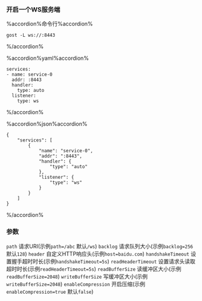 ### 开启一个WS服务端

%accordion%命令行%accordion%
```
gost -L ws://:8443
```
%/accordion%


%accordion%yaml%accordion%
```
services:
- name: service-0
  addr: :8443
  handler:
    type: auto
  listener:
    type: ws
```
%/accordion%

%accordion%json%accordion%
```
{
    "services": [
        {
            "name": "service-0",
            "addr": ":8443",
            "handler": {
                "type": "auto"
            },
            "listener": {
                "type": "ws"
            }
        }
    ]
}
```
%/accordion%

### 参数


`path` 请求URI(示例`path=/abc` 默认`/ws`)
`backlog` 请求队列大小(示例`backlog=256` 默认`128`)
`header` 自定义HTTP响应头(示例`host=baidu.com`)
`handshakeTimeout` 设置握手超时时长(示例`handshakeTimeout=5s`)
`readHeaderTimeout` 设置请求头读取超时时长(示例`readHeaderTimeout=5s`)
`readBufferSize` 读缓冲区大小(示例`readBufferSize=2048`)
`writeBufferSize` 写缓冲区大小(示例`writeBufferSize=2048`)
`enableCompression` 开启压缩(示例`enableCompression=true` 默认`false`)